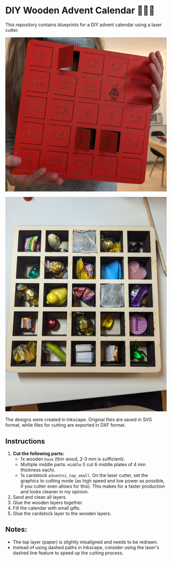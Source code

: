 # DIY Wooden Advent Calendar 🎄✨🎁

This repository contains blueprints for a DIY advent calendar using a laser cutter.

![](img/complete.jpg)

![](img/gifts.jpg)

The designs were created in Inkscape. Original files are saved in SVG format, while files for cutting are exported in DXF format.

## Instructions
1. **Cut the following parts:**
    - 1x wooden `base` (thin wood, 2-3 mm is sufficient).
    - Multiple middle parts: `middle` (I cut 6 middle plates of 4 mm thickness each).
    - 1x cardstock `adventni_top_small`. On the laser cutter, set the graphics to cutting mode (as high speed and low power as possible, if you cutter even allows for this). This makes for a faster production and looks cleaner in my opinion.
2. Sand and clean all layers.
3. Glue the wooden layers together.
4. Fill the calendar with small gifts.
5. Glue the cardstock layer to the wooden layers.

## Notes:
- The top layer (paper) is slightly misaligned and needs to be redrawn.
- Instead of using dashed paths in Inkscape, consider using the laser's dashed line feature to speed up the cutting process.

